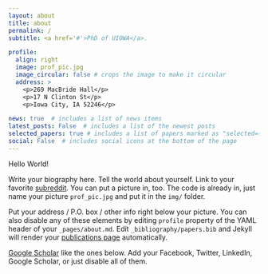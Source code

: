```yaml
---
layout: about
title: about
permalink: /
subtitle: <a href='#'>PhD of UIOWA</a>.

profile:
  align: right
  image: prof_pic.jpg
  image_circular: false # crops the image to make it circular
  address: >
    <p>269 MacBride Hall</p>
    <p>17 N Clinton St</p>
    <p>Iowa City, IA 52246</p>

news: true  # includes a list of news items
latest_posts: False  # includes a list of the newest posts
selected_papers: true # includes a list of papers marked as "selected={true}"
social: False  # includes social icons at the bottom of the page
---
```


Hello World!

Write your biography here. Tell the world about yourself. Link to your favorite [subreddit](http://reddit.com). You can put a picture in, too. The code is already in, just name your picture `prof_pic.jpg` and put it in the `img/` folder.

Put your address / P.O. box / other info right below your picture. You can also disable any of these elements by editing `profile` property of the YAML header of your `_pages/about.md`. Edit `_bibliography/papers.bib` and Jekyll will render your [publications page](/al-folio/publications/) automatically.

[Google Scholar]([https://jpswalsh.github.io/academicons/](https://scholar.google.com/citations?user=NmvyvyEAAAAJ&hl=en)) 
like the ones below. Add your Facebook, Twitter, LinkedIn, Google Scholar, or just disable all of them.

